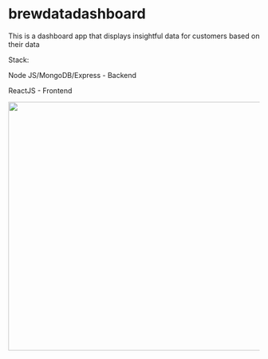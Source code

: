 # brewdatadashboard

This is a dashboard app that displays insightful data for customers based on their data


Stack:

Node JS/MongoDB/Express - Backend

ReactJS - Frontend

<img src="screen-capture.gif" width="900" height="500"/>
